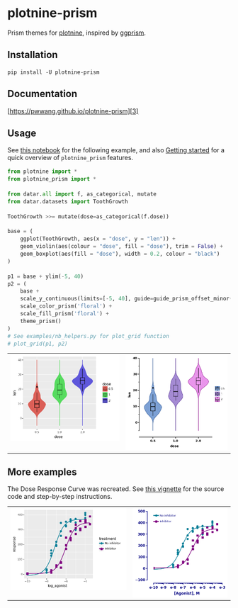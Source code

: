 # plotnine-prism

Prism themes for [plotnine][1], inspired by [ggprism][2].


## Installation

```
pip install -U plotnine-prism
```

## Documentation

[https://pwwang.github.io/plotnine-prism][3]

## Usage

See [this notebook][6] for the following example, and also [Getting started][4] for a quick overview of `plotnine_prism` features.

```python
from plotnine import *
from plotnine_prism import *

from datar.all import f, as_categorical, mutate
from datar.datasets import ToothGrowth

ToothGrowth >>= mutate(dose=as_categorical(f.dose))

base = (
    ggplot(ToothGrowth, aes(x = "dose", y = "len")) +
    geom_violin(aes(colour = "dose", fill = "dose"), trim = False) +
    geom_boxplot(aes(fill = "dose"), width = 0.2, colour = "black")
)

p1 = base + ylim(-5, 40)
p2 = (
    base +
    scale_y_continuous(limits=[-5, 40], guide=guide_prism_offset_minor()) +
    scale_color_prism('floral') +
    scale_fill_prism('floral') +
    theme_prism()
)
# See examples/nb_helpers.py for plot_grid function
# plot_grid(p1, p2)
```

<table>
    <tr>
        <td valign="top"><img src="./toothgrowth1.png" /></td>
        <td valign="top"><img src="./toothgrowth2.png" /></td>
    </tr>
</table>

## More examples

The Dose Response Curve was recreated. See [this vignette][5] for the source code and step-by-step instructions.


<table>
    <tr>
        <td valign="top"><img src="./dose1.png" /></td>
        <td valign="top"><img src="./dose2.png" /></td>
    </tr>
</table>

[1]: https://github.com/has2k1/plotnine
[2]: https://github.com/csdaw/ggprism/
[3]: https://pwwang.github.io/plotnine-prism
[4]: https://pwwang.github.io/plotnine-prism/get_started
[5]: https://pwwang.github.io/plotnine-prism/raw/ex1-dose
[6]: https://pwwang.github.io/plotnine-prism/raw/README

